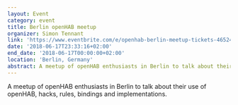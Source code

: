 ```yaml
---
layout: Event
category: event
title: Berlin openHAB meetup
organizer: Simon Tennant
link: 'https://www.eventbrite.com/e/openhab-berlin-meetup-tickets-46524204147'
date: '2018-06-17T23:33:16+02:00'
end_date: '2018-06-17T00:00:00+02:00'
location: 'Berlin, Germany'
abstract: A meetup of openHAB enthusiasts in Berlin to talk about their use of openHAB, hacks, rules, bindings and implementations.
---
```

A meetup of openHAB enthusiasts in Berlin to talk about their use of openHAB, hacks, rules, bindings and implementations.
